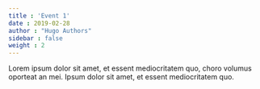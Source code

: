 ```yaml
---
title : 'Event 1'
date : 2019-02-28
author : "Hugo Authors"
sidebar : false
weight : 2
---
```


Lorem ipsum dolor sit amet, et essent mediocritatem quo, choro volumus oporteat an mei. Ipsum dolor sit amet, et essent mediocritatem quo.
